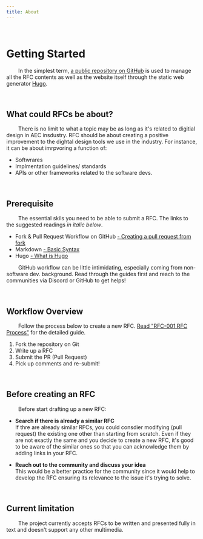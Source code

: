 ```yaml
---
title: About
---
```


&nbsp;

# Getting Started

&nbsp; &nbsp; &nbsp; &nbsp; In the simplest term,
[a public repository on GitHub](https://www.url.com) is used to manage all the
RFC contents as well as the website itself through the static web generator
[Hugo](https://gohugo.io).

&nbsp;

## What could RFCs be about?

&nbsp; &nbsp; &nbsp; &nbsp; There is no limit to what a topic may be as long as
it's related to digitial design in AEC insdustry. RFC should be about creating a
positive improvement to the dightal design tools we use in the industry. For
instance, it can be about imrpvoring a function of:

- Softwrares
- Implmentation guidelines/ standards
- APIs or other frameworks related to the software devs.

&nbsp;

## Prerequisite

&nbsp; &nbsp; &nbsp; &nbsp; The essential skils you need to be able to submit a
RFC. The links to the suggested readings _in italic below_.

- Fork & Pull Request Workflow on GitHub
  [- Creating a pull request from fork](https://docs.github.com/en/pull-requests/collaborating-with-pull-requests/proposing-changes-to-your-work-with-pull-requests/creating-a-pull-request-from-a-fork)
- Markdown [- Basic Syntax](https://www.markdownguide.org/basic-syntax/)
- Hugo [- What is Hugo](https://gohugo.io/about/what-is-hugo/)

&nbsp; &nbsp; &nbsp; &nbsp; GitHub workflow can be little intimidating,
especially coming from non-software dev. background. Read through the guides
first and reach to the communities via Discord or GitHub to get helps!

&nbsp;

## Workflow Overview

&nbsp; &nbsp; &nbsp; &nbsp; Follow the process below to create a new RFC.
[Read "RFC-001 RFC Process"](/rfc/001-rfc-process/) for the detailed guide.
&nbsp;

1. Fork the repository on Git
2. Write up a RFC
3. Submit the PR (Pull Request)
4. Pick up comments and re-submit!

&nbsp;

## Before creating an RFC

&nbsp; &nbsp; &nbsp; &nbsp; Before start drafting up a new RFC:

- **Search if there is already a similar RFC**\
  If thre are already similar RFCs, you could consdier modifying (pull request)
  the existing one other than starting from scratch. Even if they are not
  exactly the same and you decide to create a new RFC, it's good to be aware of
  the similar ones so that you can acknowledge them by adding links in your RFC.

- **Reach out to the community and discuss your idea**\
  This would be a better practice for the community since it would help to
  develop the RFC ensuring its relevance to the issue it's trying to solve.

&nbsp;

## Current limitation

&nbsp; &nbsp; &nbsp; &nbsp; The project currently accepts RFCs to be written and
presented fully in text and doesn't support any other multimedia.

&nbsp;
